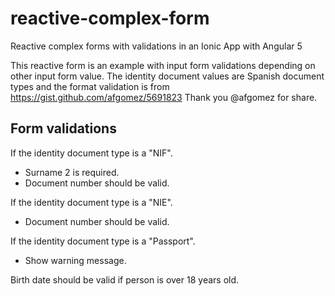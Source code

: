 # reactive-complex-form
Reactive complex forms with validations in an Ionic App with Angular 5 

This reactive form is an example with input form validations depending on other input form value.
The identity document values are Spanish document types and the format validation is from https://gist.github.com/afgomez/5691823
Thank you @afgomez for share.

## Form validations 

If the identity document type is a "NIF".
- Surname 2 is required.
- Document number should be valid.

If the identity document type is a "NIE".
- Document number should be valid.

If the identity document type is a "Passport".
- Show warning message.

Birth date should be valid if person is over 18 years old.


